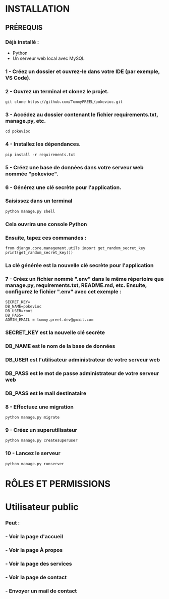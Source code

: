 # INSTALLATION
## PRÉREQUIS
### Déjà installé :
- Python
- Un serveur web local avec MySQL
### 1 - Créez un dossier et ouvrez-le dans votre IDE (par exemple, VS Code).
### 2 - Ouvrez un terminal et clonez le projet.
```
git clone https://github.com/TommyPREEL/pokevioc.git
```
### 3 - Accédez au dossier contenant le fichier requirements.txt, manage.py, etc.
```
cd pokevioc
```
### 4 - Installez les dépendances.
```
pip install -r requirements.txt
```
### 5 - Créez une base de données dans votre serveur web nommée "pokevioc".

### 6 - Générez une clé secrète pour l'application.
### Saisissez dans un terminal
```
python manage.py shell
```
### Cela ouvrira une console Python
### Ensuite, tapez ces commandes :
```
from django.core.management.utils import get_random_secret_key
print(get_random_secret_key())
```
### La clé générée est la nouvelle clé secrète pour l'application

### 7 - Créez un fichier nommé ".env" dans le même répertoire que manage.py, requirements.txt, README.md, etc. Ensuite, configurez le fichier ".env" avec cet exemple : 
```
SECRET_KEY=
DB_NAME=pokevioc
DB_USER=root
DB_PASS=
ADMIN_EMAIL = tommy.preel.dev@gmail.com
```
### SECRET_KEY est la nouvelle clé secrète
### DB_NAME est le nom de la base de données
### DB_USER est l'utilisateur administrateur de votre serveur web
### DB_PASS est le mot de passe administrateur de votre serveur web
### DB_PASS est le mail destinataire

### 8 - Effectuez une migration
```
python manage.py migrate
```
### 9 - Créez un superutilisateur
```
python manage.py createsuperuser
```
### 10 - Lancez le serveur
```
python manage.py runserver
```
# RÔLES ET PERMISSIONS

# Utilisateur public
### Peut :
### - Voir la page d'accueil
### - Voir la page À propos
### - Voir la page des services
### - Voir la page de contact
### - Envoyer un mail de contact



